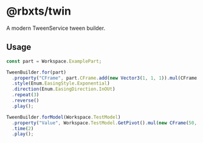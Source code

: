 # @rbxts/twin

A modern TweenService tween builder.

## Usage

```typescript
const part = Workspace.ExamplePart;

TweenBuilder.for(part)
  .property("CFrame", part.CFrame.add(new Vector3(1, 1, 1)).mul(CFrame.Angles(0, math.rad(45), 0)))
  .style(Enum.EasingStyle.Exponential)
  .direction(Enum.EasingDirection.InOUt)
  .repeat(3)
  .reverse()
  .play();

TweenBuilder.forModel(Workspace.TestModel)
  .property("Value", Workspace.TestModel.GetPivot().mul(new CFrame(50, 0, 0)))
  .time(2)
  .play();
```
